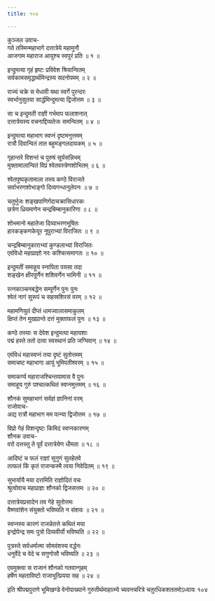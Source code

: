 ```yaml
---
title: १०४

---
```

कुञ्जल उवाच-  
गते तस्मिन्महाभागे दत्तात्रेये महामुनौ  
आजगाम महाराज आयुश्च स्वपुरं प्रति ॥ १ ॥


इन्दुमत्या गृहं हृष्टः प्रविवेश श्रियान्वितम्  
सर्वकामसमृद्धार्थमिन्द्रस्य सदनोपमम् ॥ २ ॥


राज्यं चक्रे स मेधावी यथा स्वर्गे पुरन्दरः  
स्वर्भानुसुतया सार्द्धमिन्दुमत्या द्विजोत्तम ॥ ३ ॥


सा च इन्दुमती राज्ञी गर्भमाप फलाशनात्  
दत्तात्रेयस्य वचनाद्दिव्यतेजः समन्वितम् ॥ ४ ॥


इन्दुमत्या महाभाग स्वप्नं दृष्टमनुत्तमम्  
रात्रौ दिवान्वितं तात बहुमङ्गलदायकम् ॥ ५ ॥


गृहान्तरे विशन्तं च पुरुषं सूर्यसन्निभम्  
मुक्तामालान्वितं विप्रं श्वेतवस्त्रेणशोभितम् ॥ ६ ॥


श्वेतपुष्पकृतामाला तस्य कण्ठे विराजते  
सर्वाभरणशोभाङ्गो दिव्यगन्धानुलेपनः ॥ ७ ॥


चतुर्भुजः शङ्खपाणिर्गदाचक्रासिधारकः  
छत्रेण ध्रियमाणेन चन्द्रबिम्बानुकारिणा ॥ ८ ॥


शोभमानो महातेजा दिव्याभरणभूषितः  
हारकङ्कणकेयूर नूपुराभ्यां विराजितः ॥ ९ ॥


चन्द्रबिम्बानुकाराभ्यां कुण्डलाभ्यां विराजितः  
एवंविधो महाप्राज्ञो नरः कश्चित्समागतः ॥ १० ॥


इन्दुमतीं समाहूय स्नापिता पयसा तदा  
शङ्खेन क्षीरपूर्णेन शशिवर्णेन भामिनी ॥ ११ ॥


रत्नकाञ्चनबद्धेन सम्पूर्णेन पुनः पुनः  
श्वेतं नागं सुरूपं च सहस्रशिरसं वरम् ॥ १२ ॥


महामणियुतं दीप्तं धामज्वालासमाकुलम्  
क्षिप्तं तेन मुखप्रान्ते दत्तं मुक्ताफलं पुनः ॥ १३ ॥


कण्ठे तस्याः स देवेश इन्दुमत्या महायशाः  
पद्मं हस्ते ततो दत्वा स्वस्थानं प्रति जग्मिवान् ॥ १४ ॥


एवंविधं महास्वप्नं तया दृष्टं सुतोत्तमम्  
समाचष्ट महाभागा आयुं भूमिपतीश्वरम् ॥ १५ ॥


समाकर्ण्य महाराजश्चिन्तयामास वै पुनः  
समाहूय गुरुं पश्चात्कथितं स्वप्नमुत्तमम् ॥ १६ ॥


शौनकं सुमहाभागं सर्वज्ञं ज्ञानिनां वरम्  
राजोवाच-  
अद्य रात्रौ महाभाग मम पत्न्या द्विजोत्तम ॥ १७ ॥


विप्रो गेहं विशन्दृष्टः किमिदं स्वप्नकारणम्  
शौनक उवाच-  
वरो दत्तस्तु ते पूर्वं दत्तात्रेयेण धीमता ॥ १८ ॥


आदिष्टं च फलं राज्ञां सुगुणं सुतहेतवे  
तत्फलं किं कृतं राजन्कस्मै त्वया निवेदितम् ॥ १९ ॥


सुभार्यायै मया दत्तमिति राज्ञोदितं वचः  
श्रुत्वोवाच महाप्राज्ञः शौनको द्विजसत्तमः ॥ २० ॥


दत्तात्रेयप्रसादेन तव गेहे सुतोत्तमः  
वैष्णवांशेन संयुक्तो भविष्यति न संशयः ॥ २१ ॥


स्वप्नस्य कारणं राजन्नेतत्ते कथितं मया  
इन्द्रोपेन्द्र समः पुत्रो दिव्यवीर्यो भविष्यति ॥ २२ ॥


पुत्रस्ते सर्वधर्मात्मा सोमवंशस्य वर्द्धनः  
धनुर्वेदे च वेदे च सगुणोसौ भविष्यति ॥ २३ ॥


एवमुक्त्वा स राजानं शौनको गतवान्गृहम्  
हर्षेण महताविष्टो राजाभूत्प्रियया सह ॥ २४ ॥


इति श्रीपद्मपुराणे भूमिखण्डे वेनोपाख्याने गुरुतीर्थमाहात्म्ये च्यवनचरित्रे चतुरधिकशततमोऽध्यायः १०४
